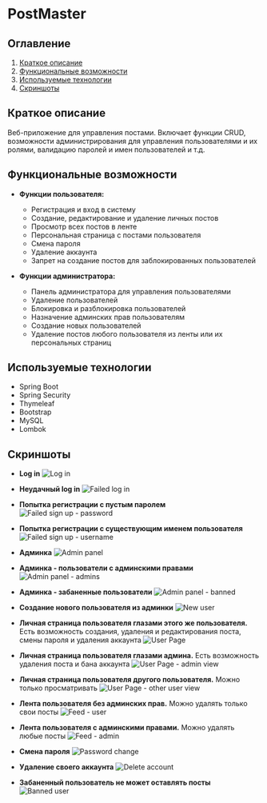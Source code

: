 # PostMaster

## Оглавление
1. [Краткое описание](#краткое-описание)
2. [Функциональные возможности](#функциональные-возможности)
3. [Используемые технологии](#используемые-технологии)
4. [Скриншоты](#скриншоты)

## Краткое описание
Веб-приложение для управления постами. Включает функции CRUD, возможности администрирования для управления пользователями и их ролями, валидацию паролей и имен пользователей и т.д.

## Функциональные возможности
- **Функции пользователя:**
    - Регистрация и вход в систему
    - Создание, редактирование и удаление личных постов
    - Просмотр всех постов в ленте
    - Персональная страница с постами пользователя
    - Смена пароля
    - Удаление аккаунта
    - Запрет на создание постов для заблокированных пользователей

- **Функции администратора:**
    - Панель администратора для управления пользователями
    - Удаление пользователей
    - Блокировка и разблокировка пользователей
    - Назначение админских прав пользователям
    - Создание новых пользователей
    - Удаление постов любого пользователя из ленты или их персональных страниц

## Используемые технологии
- Spring Boot
- Spring Security
- Thymeleaf
- Bootstrap
- MySQL
- Lombok

## Скриншоты
- **Log in**
  ![Log in](https://github.com/iljilj/postMaster/assets/79352449/c11bab1c-7340-4f59-a6a6-71cba7b766d3)

- **Неудачный log in**
  ![Failed log in](https://github.com/iljilj/postMaster/assets/79352449/b4326c21-703e-40d2-847b-e5584bec9f85)

- **Попытка регистрации с пустым паролем**
  ![Failed sign up - password](https://github.com/iljilj/postMaster/assets/79352449/65386742-d0c1-4b1d-961c-68a57d9e97f0)

- **Попытка регистрации с существующим именем пользователя**
  ![Failed sign up - username](https://github.com/iljilj/postMaster/assets/79352449/5815b268-7d9c-4900-90bb-cd2e0af8b2f2)

- **Админка**
  ![Admin panel](https://github.com/iljilj/postMaster/assets/79352449/84917a47-1cbc-41d0-bd1b-1374583848a5)

- **Админка - пользователи с админскими правами**
  ![Admin panel - admins](https://github.com/iljilj/postMaster/assets/79352449/a0729788-c6d5-4d8d-8598-108705c2e1f1)

- **Админка - забаненные пользователи**
  ![Admin panel - banned](https://github.com/iljilj/postMaster/assets/79352449/6a3637b2-4df6-40d9-b73e-13be09c6f662)

- **Создание нового пользователя из админки**
  ![New user](https://github.com/iljilj/postMaster/assets/79352449/0d3d70c1-6535-4585-95f6-1bfd2085e495)

- **Личная страница пользователя глазами этого же пользователя.**
  Есть возможность создания, удаления и редактирования поста, смены пароля и удаления аккаунта
  ![User Page](https://github.com/iljilj/postMaster/assets/79352449/affc5629-bdc1-4037-b424-25d4522d9f8d)

- **Личная страница пользователя глазами админа.**
  Есть возможность удаления поста и бана аккаунта
  ![User Page - admin view](https://github.com/iljilj/postMaster/assets/79352449/a7ebbc89-362a-4988-ad70-33a0e8eeab49)

- **Личная страница пользователя другого пользователя.**
  Можно только просматривать
  ![User Page - other user view](https://github.com/iljilj/postMaster/assets/79352449/271e3120-3364-48dc-b52b-de3703a31962)

- **Лента пользователя без админских прав.**
  Можно удалять только свои посты
  ![Feed - user](https://github.com/iljilj/postMaster/assets/79352449/7be61f68-daa0-4ae6-96ba-fbafac331116)

- **Лента пользователя с админскими правами.**
  Можно удалять любые посты
  ![Feed - admin](https://github.com/iljilj/postMaster/assets/79352449/f555f5a1-2b8f-4b38-9488-b898216b4be8)

- **Смена пароля**
  ![Password change](https://github.com/iljilj/postMaster/assets/79352449/669daa8c-c90c-4648-9001-13c508926112)

- **Удаление своего аккаунта**
  ![Delete account](https://github.com/iljilj/postMaster/assets/79352449/37fff59b-a742-434b-9fe3-0ee788c638d8)

- **Забаненный пользователь не может оставлять посты**
  ![Banned user](https://github.com/iljilj/postMaster/assets/79352449/96bff707-426b-489e-8edc-63a4349aadf8)
